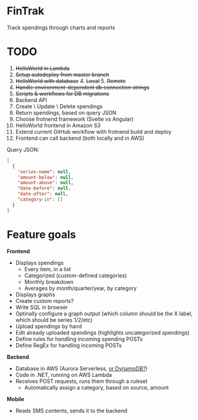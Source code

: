 # FinTrak
Track spendings through charts and reports

# TODO
1. ~~HelloWorld in Lambda~~
2. ~~Setup autodeploy from master branch~~
3. ~~HelloWorld with database~~
   4. ~~Local~~
   5. ~~Remote~~
4. ~~Handle environment-dependent db connection strings~~
5. ~~Scripts & workflows for DB migrations~~
6.  Backend API
   1. Create \ Update \ Delete spendings
   2. Return spendings, based on query JSON
7. Choose frotnend framework (Svelte vs Angular)
8. HelloWorld frontend in Amazon S3
9.  Extend current GitHub workflow with frotnend build and deploy
10. Frontend can call backend (both locally and in AWS)

Query JSON:
```json
[
  {
    "series-name": null,
    "amount-below": null,
    "amount-above": null,
    "date-before": null,
    "date-after": null,
    "category-in": []
  }
]
```

# Feature goals
**Frontend**
- Displays spendings
  - Every item, in a list
  - Categorized (custom-defined categories)
  - Monthly breakdown
  - Averages by month/quarter/year, by category
 - Displays graphs
 - Create custom reports?
  - Write SQL in browser
  - Optinally configure a graph output (which column should be the X label, which should be series 1/2/etc)
 - Upload spendings by hand
 - Edit already uploaded spendings (highlights uncategorized spendings)
 - Define rules for handling incoming spending POSTs
 - Define RegEx for handling incoming POSTs

**Backend**
- Database in AWS (Aurora Serverless, [or DynamoDB?](https://aws.amazon.com/free/database/))
- Code in .NET, running on AWS Lambda
- Receives POST requests, runs them through a ruleset
  - Automatically assign a category, based on source, amount

**Mobile**
- Reads SMS contents, sends it to the backend
